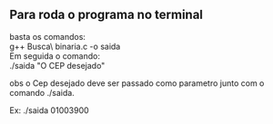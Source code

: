 ## Para roda o programa no terminal
basta os comandos:</br>
g++ Busca\ binaria.c -o saida</br>
Em seguida o comando: </br>
./saida "O CEP desejado"

obs o Cep desejado deve ser passado como parametro junto com o comando ./saida.

Ex: ./saida 01003900
